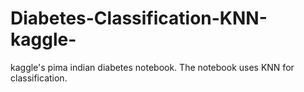 # Diabetes-Classification-KNN-kaggle-
kaggle's pima indian diabetes notebook. The notebook uses KNN for classification.
